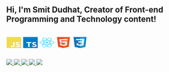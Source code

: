 ## Hi, I'm Smit Dudhat, Creator of Front-end Programming and Technology content!
<div style="display: inline_block"><br>
  <img align="center" alt="Smit-Js" height="30" width="40" src="https://raw.githubusercontent.com/devicons/devicon/master/icons/javascript/javascript-plain.svg">
  <img align="center" alt="Smit-Ts" height="30" width="40" src="https://raw.githubusercontent.com/devicons/devicon/master/icons/typescript/typescript-plain.svg">
  <img align="center" alt="Smit-React" height="30" width="40" src="https://raw.githubusercontent.com/devicons/devicon/master/icons/react/react-original.svg">
  <img align="center" alt="Smit-HTML" height="30" width="40" src="https://raw.githubusercontent.com/devicons/devicon/master/icons/html5/html5-original.svg">
  <img align="center" alt="Smit-CSS" height="30" width="40" src="https://raw.githubusercontent.com/devicons/devicon/master/icons/css3/css3-original.svg">
</div>
  
  ##
 
<div>
  <a href="https://www.instagram.com/smit_dudhat_/" target="_blank">
  <img src="https://img.shields.io/badge/-Instagram-%23E4405F?style=for-the-badge&logo=instagram&logoColor=white" target="_blank">
  </a>
  <a href = "mailto:smitp1309@gmail.com">
  <img src="https://img.shields.io/badge/-Gmail-%23333?style=for-the-badge&logo=gmail&logoColor=white" target="_blank">
  </a>
  <a href="https://www.linkedin.com/in/dudhatsmit/" target="_blank">
  <img src="https://img.shields.io/badge/-LinkedIn-%230077B5?style=for-the-badge&logo=linkedin&logoColor=white" target="_blank">
  </a>
  <a href="https://www.upwork.com/freelancers/~01af4320ed9872d9d8" target="_blank">
  <img src="https://img.shields.io/badge/-upwork-%6fda44?style=for-the-badge&logo=upwork&logoColor=white" target="_blank">
  </a>
  <a href="https://smit-dudhat.myshopify.com/" target="_blank">
  <img src="https://img.shields.io/badge/-website-1260cc?style=for-the-badge" target="_blank">
  </a>
</div>
